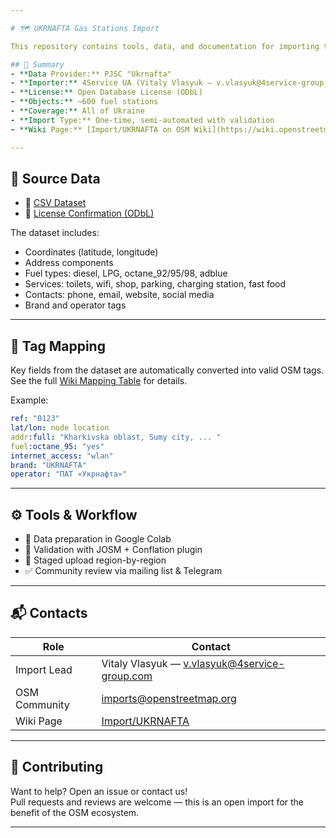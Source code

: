 ```yaml
---

# 🗺️ UKRNAFTA Gas Stations Import

This repository contains tools, data, and documentation for importing the official gas station dataset from **PJSC "Ukrnafta"** into **OpenStreetMap**.

## 📌 Summary
- **Data Provider:** PJSC "Ukrnafta"
- **Importer:** 4Service UA (Vitaly Vlasyuk – v.vlasyuk@4service-group.com)
- **License:** Open Database License (ODbL)
- **Objects:** ~600 fuel stations
- **Coverage:** All of Ukraine
- **Import Type:** One-time, semi-automated with validation
- **Wiki Page:** [Import/UKRNAFTA on OSM Wiki](https://wiki.openstreetmap.org/wiki/Import/UKRNAFTA)

---
```


## 📂 Source Data

- 📄 [CSV Dataset](https://raw.githubusercontent.com/UkrnaftaMaps/osm-import/refs/heads/main/ukrnafta_gas_station.csv)  
- 📑 [License Confirmation (ODbL)](https://github.com/UkrnaftaMaps/osm-import/blob/main/docs/ukrnafta_license_confirmation.pdf)

The dataset includes:
- Coordinates (latitude, longitude)
- Address components
- Fuel types: diesel, LPG, octane_92/95/98, adblue
- Services: toilets, wifi, shop, parking, charging station, fast food
- Contacts: phone, email, website, social media
- Brand and operator tags

---

## 🧩 Tag Mapping

Key fields from the dataset are automatically converted into valid OSM tags.  
See the full [Wiki Mapping Table](https://wiki.openstreetmap.org/wiki/Import/UKRNAFTA#Data_Mapping) for details.

Example:
```yaml
ref: "0123"
lat/lon: node location
addr:full: "Kharkivska oblast, Sumy city, ... "
fuel:octane_95: "yes"
internet_access: "wlan"
brand: "UKRNAFTA"
operator: "ПАТ «Укрнафта»"
```

---

## ⚙️ Tools & Workflow

- 🔄 Data preparation in Google Colab
- 🧪 Validation with JOSM + Conflation plugin
- 🚀 Staged upload region-by-region
- ✅ Community review via mailing list & Telegram

---

## 📬 Contacts

| Role              | Contact                              |
|-------------------|--------------------------------------|
| Import Lead       | Vitaly Vlasyuk — v.vlasyuk@4service-group.com |
| OSM Community     | [imports@openstreetmap.org](https://lists.openstreetmap.org/listinfo/imports) |
| Wiki Page         | [Import/UKRNAFTA](https://wiki.openstreetmap.org/wiki/Import/UKRNAFTA)

---

## 🤝 Contributing

Want to help? Open an issue or contact us!  
Pull requests and reviews are welcome — this is an open import for the benefit of the OSM ecosystem.

---
